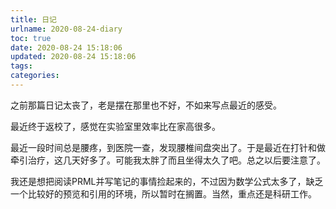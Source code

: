 ```yaml
---
title: 日记
urlname: 2020-08-24-diary
toc: true
date: 2020-08-24 15:18:06
updated: 2020-08-24 15:18:06
tags:
categories:
---
```


之前那篇日记太丧了，老是摆在那里也不好，不如来写点最近的感受。

<!--more-->

最近终于返校了，感觉在实验室里效率比在家高很多。

最近一段时间总是腰疼，到医院一查，发现腰椎间盘突出了。于是最近在打针和做牵引治疗，这几天好多了。可能我太胖了而且坐得太久了吧。总之以后要注意了。

我还是想把阅读PRML并写笔记的事情捡起来的，不过因为数学公式太多了，缺乏一个比较好的预览和引用的环境，所以暂时在搁置。当然，重点还是科研工作。
